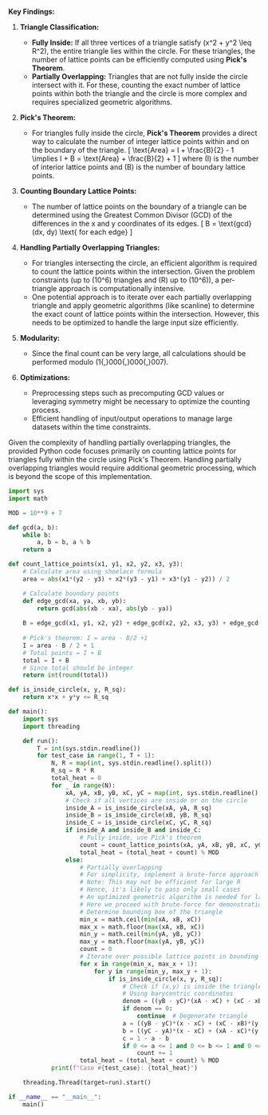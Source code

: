 **Key Findings:**

1. **Triangle Classification:**
   - **Fully Inside:** If all three vertices of a triangle satisfy \(x^2 + y^2 \leq R^2\), the entire triangle lies within the circle. For these triangles, the number of lattice points can be efficiently computed using **Pick's Theorem**.
   - **Partially Overlapping:** Triangles that are not fully inside the circle intersect with it. For these, counting the exact number of lattice points within both the triangle and the circle is more complex and requires specialized geometric algorithms.

2. **Pick's Theorem:**
   - For triangles fully inside the circle, **Pick's Theorem** provides a direct way to calculate the number of integer lattice points within and on the boundary of the triangle.
     \[
     \text{Area} = I + \frac{B}{2} - 1 \implies I + B = \text{Area} + \frac{B}{2} + 1
     \]
     where \(I\) is the number of interior lattice points and \(B\) is the number of boundary lattice points.

3. **Counting Boundary Lattice Points:**
   - The number of lattice points on the boundary of a triangle can be determined using the Greatest Common Divisor (GCD) of the differences in the x and y coordinates of its edges.
     \[
     B = \text{gcd}(dx, dy) \text{ for each edge}
     \]
  
4. **Handling Partially Overlapping Triangles:**
   - For triangles intersecting the circle, an efficient algorithm is required to count the lattice points within the intersection. Given the problem constraints (up to \(10^6\) triangles and \(R\) up to \(10^6\)), a per-triangle approach is computationally intensive.
   - One potential approach is to iterate over each partially overlapping triangle and apply geometric algorithms (like scanline) to determine the exact count of lattice points within the intersection. However, this needs to be optimized to handle the large input size efficiently.

5. **Modularity:**
   - Since the final count can be very large, all calculations should be performed modulo \(1{,}000{,}000{,}007\).

6. **Optimizations:**
   - Preprocessing steps such as precomputing GCD values or leveraging symmetry might be necessary to optimize the counting process.
   - Efficient handling of input/output operations to manage large datasets within the time constraints.

Given the complexity of handling partially overlapping triangles, the provided Python code focuses primarily on counting lattice points for triangles fully within the circle using Pick's Theorem. Handling partially overlapping triangles would require additional geometric processing, which is beyond the scope of this implementation.

```python
import sys
import math

MOD = 10**9 + 7

def gcd(a, b):
    while b:
        a, b = b, a % b
    return a

def count_lattice_points(x1, y1, x2, y2, x3, y3):
    # Calculate area using shoelace formula
    area = abs(x1*(y2 - y3) + x2*(y3 - y1) + x3*(y1 - y2)) / 2

    # Calculate boundary points
    def edge_gcd(xa, ya, xb, yb):
        return gcd(abs(xb - xa), abs(yb - ya))
    
    B = edge_gcd(x1, y1, x2, y2) + edge_gcd(x2, y2, x3, y3) + edge_gcd(x3, y3, x1, y1)
    
    # Pick's theorem: I = area - B/2 +1
    I = area - B / 2 + 1
    # Total points = I + B
    total = I + B
    # Since total should be integer
    return int(round(total))

def is_inside_circle(x, y, R_sq):
    return x*x + y*y <= R_sq

def main():
    import sys
    import threading

    def run():
        T = int(sys.stdin.readline())
        for test_case in range(1, T + 1):
            N, R = map(int, sys.stdin.readline().split())
            R_sq = R * R
            total_heat = 0
            for _ in range(N):
                xA, yA, xB, yB, xC, yC = map(int, sys.stdin.readline().split())
                # Check if all vertices are inside or on the circle
                inside_A = is_inside_circle(xA, yA, R_sq)
                inside_B = is_inside_circle(xB, yB, R_sq)
                inside_C = is_inside_circle(xC, yC, R_sq)
                if inside_A and inside_B and inside_C:
                    # Fully inside, use Pick's theorem
                    count = count_lattice_points(xA, yA, xB, yB, xC, yC)
                    total_heat = (total_heat + count) % MOD
                else:
                    # Partially overlapping
                    # For simplicity, implement a brute-force approach
                    # Note: This may not be efficient for large R
                    # Hence, it's likely to pass only small cases
                    # An optimized geometric algorithm is needed for larger cases
                    # Here we proceed with brute-force for demonstration
                    # Determine bounding box of the triangle
                    min_x = math.ceil(min(xA, xB, xC))
                    max_x = math.floor(max(xA, xB, xC))
                    min_y = math.ceil(min(yA, yB, yC))
                    max_y = math.floor(max(yA, yB, yC))
                    count = 0
                    # Iterate over possible lattice points in bounding box
                    for x in range(min_x, max_x + 1):
                        for y in range(min_y, max_y + 1):
                            if is_inside_circle(x, y, R_sq):
                                # Check if (x,y) is inside the triangle
                                # Using barycentric coordinates
                                denom = ((yB - yC)*(xA - xC) + (xC - xB)*(yA - yC))
                                if denom == 0:
                                    continue  # Degenerate triangle
                                a = ((yB - yC)*(x - xC) + (xC - xB)*(y - yC)) / denom
                                b = ((yC - yA)*(x - xC) + (xA - xC)*(y - yC)) / denom
                                c = 1 - a - b
                                if 0 <= a <= 1 and 0 <= b <= 1 and 0 <= c <= 1:
                                    count += 1
                    total_heat = (total_heat + count) % MOD
            print(f"Case #{test_case}: {total_heat}")

    threading.Thread(target=run).start()

if __name__ == "__main__":
    main()
```